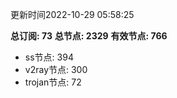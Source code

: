 更新时间2022-10-29 05:58:25

**总订阅: 73**
**总节点: 2329**
**有效节点: 766**
- ss节点: 394
- v2ray节点: 300
- trojan节点: 72
